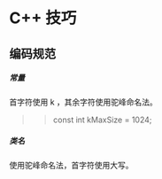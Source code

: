 # C++ 技巧
## 编码规范
##### 常量
首字符使用 k ，其余字符使用驼峰命名法。
>> const int kMaxSize = 1024;

##### 类名
使用驼峰命名法，首字符使用大写。
